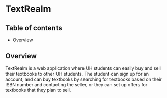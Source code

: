 # TextRealm

## Table of contents
* Overview

## Overview

TextRealm is a web application where UH students can easily buy and sell their textbooks to other UH students. The student can 
sign up for an account, and can buy textbooks by searching for textbooks based on their ISBN number and contacting the seller, 
or they can set up offers for textbooks that they plan to sell.
